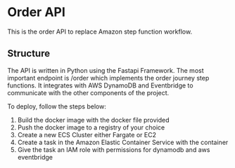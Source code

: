 # Order API

This is the order API to replace Amazon step function workflow.
## Structure
The API is written in Python using the Fastapi Framework. The most important endpoint is /order which implements the order journey step functions. It integrates with AWS DynamoDB and Eventbridge to communicate with the other components of the project.


To deploy, follow the steps below:

1. Build the docker image with the docker file provided
2. Push the docker image to a registry of your choice
3. Create a new ECS Cluster either Fargate or EC2 
4. Create a task in the Amazon Elastic Container Service with the container
5. Give the task an IAM role with permissions for dynamodb and aws eventbridge 